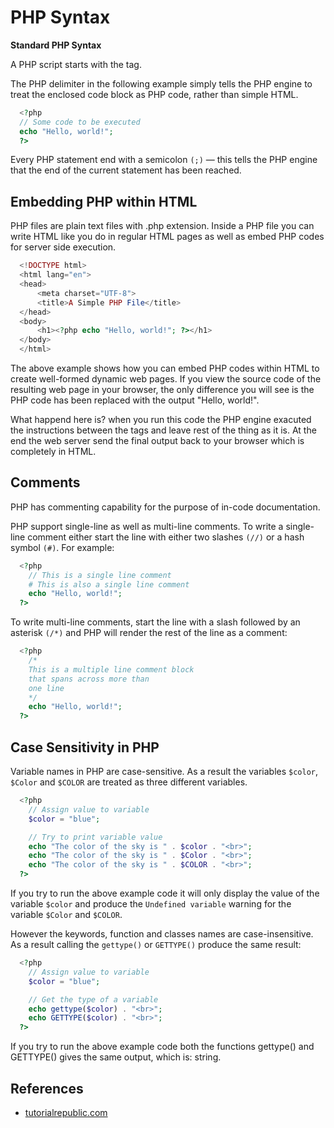 # PHP Syntax

**Standard PHP Syntax**

A PHP script starts with the <?php and ends with the ?> tag.

The PHP delimiter <?php and ?> in the following example simply tells the PHP engine to treat the enclosed code block as PHP code, rather than simple HTML.

```php
  <?php
  // Some code to be executed
  echo "Hello, world!";
  ?>
```

Every PHP statement end with a semicolon `(;)` — this tells the PHP engine that the end of the current statement has been reached.

## Embedding PHP within HTML

PHP files are plain text files with .php extension. Inside a PHP file you can write HTML like you do in regular HTML pages as well as embed PHP codes for server side execution.

```php
  <!DOCTYPE html>
  <html lang="en">
  <head>
      <meta charset="UTF-8">
      <title>A Simple PHP File</title>
  </head>
  <body>
      <h1><?php echo "Hello, world!"; ?></h1>
  </body>
  </html>
```

The above example shows how you can embed PHP codes within HTML to create well-formed dynamic web pages. If you view the source code of the resulting web page in your browser, the only difference you will see is the PHP code <?php echo "Hello, world!"; ?> has been replaced with the output "Hello, world!".

What happend here is? when you run this code the PHP engine exacuted the instructions between the <?php … ?> tags and leave rest of the thing as it is. At the end the web server send the final output back to your browser which is completely in HTML.

## Comments

PHP has commenting capability for the purpose of in-code documentation.

PHP support single-line as well as multi-line comments. To write a single-line comment either start the line with either two slashes `(//)` or a hash symbol `(#)`. For example:

```php
  <?php
    // This is a single line comment
    # This is also a single line comment
    echo "Hello, world!";
  ?>
```

To write multi-line comments, start the line with a slash followed by an asterisk `(/*)` and PHP will render the rest of the line as a comment:

```php
  <?php
    /*
    This is a multiple line comment block
    that spans across more than
    one line
    */
    echo "Hello, world!";
  ?>
```

## Case Sensitivity in PHP

Variable names in PHP are case-sensitive. As a result the variables `$color`, `$Color` and `$COLOR` are treated as three different variables.

```php
  <?php
    // Assign value to variable
    $color = "blue";

    // Try to print variable value
    echo "The color of the sky is " . $color . "<br>";
    echo "The color of the sky is " . $Color . "<br>";
    echo "The color of the sky is " . $COLOR . "<br>";
  ?>
```

If you try to run the above example code it will only display the value of the variable `$color` and produce the `Undefined variable` warning for the variable `$Color` and `$COLOR`.

However the keywords, function and classes names are case-insensitive. As a result calling the `gettype()` or `GETTYPE()` produce the same result:

```php
  <?php
    // Assign value to variable
    $color = "blue";

    // Get the type of a variable
    echo gettype($color) . "<br>";
    echo GETTYPE($color) . "<br>";
  ?>
```

If you try to run the above example code both the functions gettype() and GETTYPE() gives the same output, which is: string.

## References

- [tutorialrepublic.com](https://www.tutorialrepublic.com/php-tutorial/php-syntax.php)
